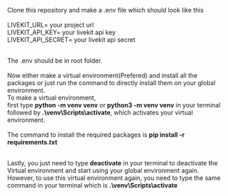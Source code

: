 Clone this repository and make a .env file which should look like this <br>
<br>
LIVEKIT_URL= your project url <br>
LIVEKIT_API_KEY= your livekit api key <br>
LIVEKIT_API_SECRET= your livekit api secret <br><br>

The .env should be in root folder.
<br><br>
Now either make a virtual environment(Prefered) and install all the packages or just run the command to directly install them on your global environment.<br>
To make a virtual environment,<br>
first type **python -m venv venv** or **python3 -m venv venv** in your terminal<br>
followed by **.\venv\Scripts\activate**, which activates your virtual environment.<br>
<br>
The command to install the required packages is **pip install -r requirements.txt** <br><br>

Lastly, you just need to type **deactivate** in your terminal to deactivate the Virtual environment and start using your global environment again. <br>
However, to use this virtual environment again, you need to type the same command in your terminal which is **.\venv\Scripts\activate**
